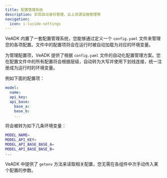 ```yaml
---
title: 配置管理系统
description: 实现自动身份管理、云上资源设施管理等
navigation:
  icon: i-lucide-settings
---
```


VeADK 内置了一套配置管理系统，您能够通过定义一个 `config.yaml` 文件来管理您的各项配置。文件中的配置项将会在运行时被自动加载为对应的环境变量。

为管理配置项，VeADK 提供了根据 `config.yaml` 文件的自动化配置管理方案。您在配置文件中的所有配置将会根据层级，自动转为大写并使用下划线连接，统一注册成为运行时的环境变量。

例如下面的配置项：

```yaml [config.yaml]
model:
  name:
  api_key:
  api_base:
    base_a:
    base_b:
    ...
```

将会被转为如下几条环境变量：

```bash
MODEL_NAME=
MODEL_API_KEY=
MODEL_API_BASE_BASE_A=
MODEL_API_BASE_BASE_B=
...
```

VeADK 中提供了 `getenv` 方法来读取相关配置，您无需在各组件中次手动传入某个配置的参数。
